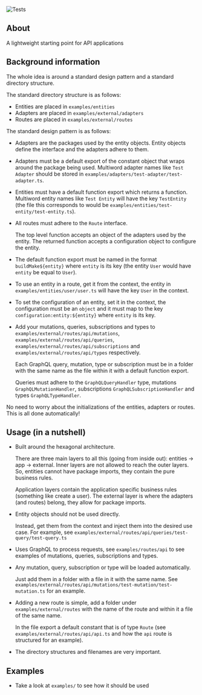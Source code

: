 ![Tests](https://github.com/nmathew98/serve/actions/workflows/main.yml/badge.svg)

## About

A lightweight starting point for API applications

## Background information

The whole idea is around a standard design pattern and a standard directory structure.

The standard directory structure is as follows:

- Entities are placed in `examples/entities`
- Adapters are placed in `examples/external/adapters`
- Routes are placed in `examples/external/routes`

The standard design pattern is as follows:

- Adapters are the packages used by the entity objects.
  Entity objects define the interface and the adapters adhere to them.

- Adapters must be a default export of the constant object that wraps around the package being used.
  Multiword adapter names like `Test Adapter` should be stored in `examples/adapters/test-adapter/test-adapter.ts`.

- Entities must have a default function export which returns a function.
  Multiword entity names like `Test Entity` will have the key `TestEntity` (the file this corresponds to would be `examples/entities/test-entity/test-entity.ts`).

- All routes must adhere to the `Route` interface.

  The top level function accepts an object of the adapters used by the entity. The returned function accepts a configuration object to configure the entity.

- The default function export must be named in the format `buildMake${entity}` where `entity` is its key (the entity `User` would have `entity` be equal to `User`).

- To use an entity in a route, get it from the context, the entity in `examples/entities/user/user.ts` will have the key `User` in the context.

- To set the configuration of an entity, set it in the context, the configuration must be an `object` and it must map to the key `configuration:entity:${entity}` where `entity` is its key.

- Add your mutations, queries, subscriptions and types to `examples/external/routes/api/mutations`, `examples/external/routes/api/queries`, `examples/external/routes/api/subscriptions` and `examples/external/routes/api/types` respectively.

  Each GraphQL query, mutation, type or subscription must be in a folder with the same name as the file within it with a default function export.

  Queries must adhere to the `GraphQLQueryHandler` type, mutations `GraphQLMutationHandler`, subscriptions `GraphQLSubscriptionHandler` and types `GraphQLTypeHandler`.

No need to worry about the initializations of the entities, adapters or routes. This is all done automatically!

## Usage (in a nutshell)

- Built around the hexagonal architecture.

  There are three main layers to all this (going from inside out): entities -> app -> external. Inner layers are not allowed to reach the outer layers.
  So, entities cannot have package imports, they contain the pure business rules.

  Application layers contain the application specific business rules (something like create a user). The external layer is where the adapters (and routes) belong, they allow for package imports.

- Entity objects should not be used directly.

  Instead, get them from the context and inject them into the desired use case. For example, see `examples/external/routes/api/queries/test-query/test-query.ts`

- Uses GraphQL to process requests, see `examples/routes/api` to see examples of mutations, queries, subscriptions and types.

- Any mutation, query, subscription or type will be loaded automatically.

  Just add them in a folder with a file in it with the same name. See `examples/external/routes/api/mutations/test-mutation/test-mutation.ts` for an example.

- Adding a new route is simple, add a folder under `examples/external/routes` with the name of the route and within it a file of the same name.

  In the file export a default constant that is of type `Route` (see `examples/external/routes/api/api.ts` and how the `api` route is structured for an example).

- The directory structures and filenames are very important.

## Examples

- Take a look at `examples/` to see how it should be used
